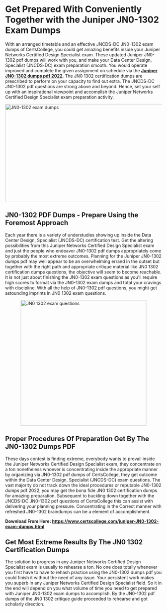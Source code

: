 <h1><strong>Get Prepared With Conveniently Together with the Juniper JN0-1302 Exam Dumps&nbsp;</strong></h1>
<p><span style="font-weight: 400;">With an arranged timetable and an effective JNCDS-DC JN0-1302 exam dumps of CertsCollege, you could get amazing benefits inside your Juniper Networks Certified Design Specialist exam. These updated Juniper JN0-1302 pdf dumps will work with you, and make your Data Center Design, Specialist (JNCDS-DC) exam preparation smooth. You would operate improved and complete the given assignment on schedule via the <strong><a href="https://www.certscollege.com/juniper-JN0-1302-exam-dumps.html">Juniper JN0-1302 dumps pdf 2022</a></strong>. The JN0 1302 certification dumps are prescribed to perform on your capacity to find out extra. The JNCDS-DC JN0-1302 pdf questions are strong above and beyond. Hence, set your self up with an inspirational viewpoint and accomplish the Juniper Networks Certified Design Specialist exam preparation activity.&nbsp;</span></p>
<p><span style="font-weight: 400;"><img style="display: block; margin-left: auto; margin-right: auto;" src="https://i.ibb.co/CPDK3ps/Yellow-and-Blue-Initiative-Blog-Banner.png" alt="JN0-1302 exam dumps" width="559" height="315" /></span></p>
<h2><strong>JN0-1302 PDF Dumps - Prepare Using the Foremost Approach</strong></h2>
<p><span style="font-weight: 400;">Each year there is a variety of understudies showing up inside the Data Center Design, Specialist (JNCDS-DC) certification test. Get the altering possibilities from this Juniper Networks Certified Design Specialist exam and just the people who endeavor JN0-1302 pdf dumps appropriately come by probably the most extreme outcomes. Planning for the Juniper JN0-1302 dumps pdf may well appear to be an overwhelming errand in the outset but together with the right path and appropriate critique material like JN0 1302 certification dumps questions, the objective will seem to become reachable. It is not just about finishing the JN0-1302 exam questions as you'll require high scores to format via the JN0-1302 exam dumps and total your cravings with discipline. With all the help of JN0-1302 pdf questions, you might get astounding imprints in JN0 1302 exam questions.</span></p>
<p><span style="font-weight: 400;"><a href="https://tinyurl.com/y6k43u62"><img style="display: block; margin-left: auto; margin-right: auto;" src="https://i.ibb.co/9tMrhdY/Teacher-Appreciation-Invitation.png" alt="JN0 1302 exam questions " width="404" height="404" /></a></span></p>
<h2><strong>Proper Procedures Of Preparation Get By The JN0-1302 Dumps PDF</strong></h2>
<p><span style="font-weight: 400;">These days contest is finding extreme, everybody wants to prevail inside the Juniper Networks Certified Design Specialist exam, they concentrate on a ton nonetheless whoever is concentrating inside the appropriate manner by organizing via JN0-1302 pdf dumps of CertsCollege, they get outcome within the Data Center Design, Specialist (JNCDS-DC) exam questions. The vast majority do not track down the ideal procedures or reputable JN0-1302 dumps pdf 2022, you may get the bona fide JN0 1302 certification dumps for amazing preparation. Subsequent to buckling down together with the JNCDS-DC JN0-1302 pdf questions of CertsCollege this can assist with delivering your planning pressure. Concentrating in the Correct manner with refreshed JN0-1302 braindumps can be a element of accomplishment.</span></p>
<p><span style="font-weight: 400;"><strong>Download From Here: <a href="https://www.certscollege.com/juniper-JN0-1302-exam-dumps.html">https://www.certscollege.com/juniper-JN0-1302-exam-dumps.html</a></strong></span></p>
<h2><strong>Get Most Extreme Results By The JN0 1302 Certification Dumps</strong></h2>
<p><span style="font-weight: 400;">The solution to progress in any Juniper Networks Certified Design Specialist exam is usually to rehearse a ton. No one does totally whenever you first have to have to rehash practice using the JN0-1302 dumps pdf you could finish it without the need of any issue. Your persistent work makes you superb in any Juniper Networks Certified Design Specialist field. So it in the end will depend on you what volume of time you need to get prepared with Juniper JN0-1302 exam dumps to accomplish. By the JN0-1302 pdf dumps of the JN0 1302 critique guide proceeded to rehearse and got scholarly direction.</span></p>
